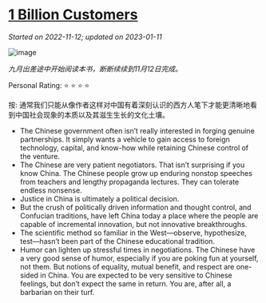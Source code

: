 # [1 Billion Customers ](https://github.com/askming/Personal-reading/issues/19)

_Started on 2022-11-12; updated on 2023-01-11_

![image](https://user-images.githubusercontent.com/5671771/201498599-b19a1796-81e8-479a-ad7e-e6986a39c11f.png)

_九月出差途中开始阅读本书，断断续续到11月12日完成。_ 

Personal Rating: ⭐ ⭐ ⭐ ⭐ 

按: 通常我们只能从像作者这样对中国有着深刻认识的西方人笔下才能更清晰地看到中国社会现象的本质以及其滋生生长的文化土壤。


- The Chinese government often isn’t really interested in forging genuine partnerships. It simply wants a vehicle to gain access to foreign technology, capital, and know-how while retaining Chinese control of the venture.
- The Chinese are very patient negotiators. That isn’t surprising if you know China. The Chinese people grow up enduring nonstop speeches from teachers and lengthy propaganda lectures. They can tolerate endless nonsense.
- Justice in China is ultimately a political decision.
- But the crush of politically driven information and thought control, and Confucian traditions, have left China today a place where the people are capable of incremental innovation, but not innovative breakthroughs.
- The scientific method so familiar in the West—observe, hypothesize, test—hasn’t been part of the Chinese educational tradition.
- Humor can lighten up stressful times in negotiations. The Chinese have a very good sense of humor, especially if you are poking fun at yourself, not them. But notions of equality, mutual benefit, and respect are one-sided in China. You are expected to be very sensitive to Chinese feelings, but don’t expect the same in return. You are, after all, a barbarian on their turf.


